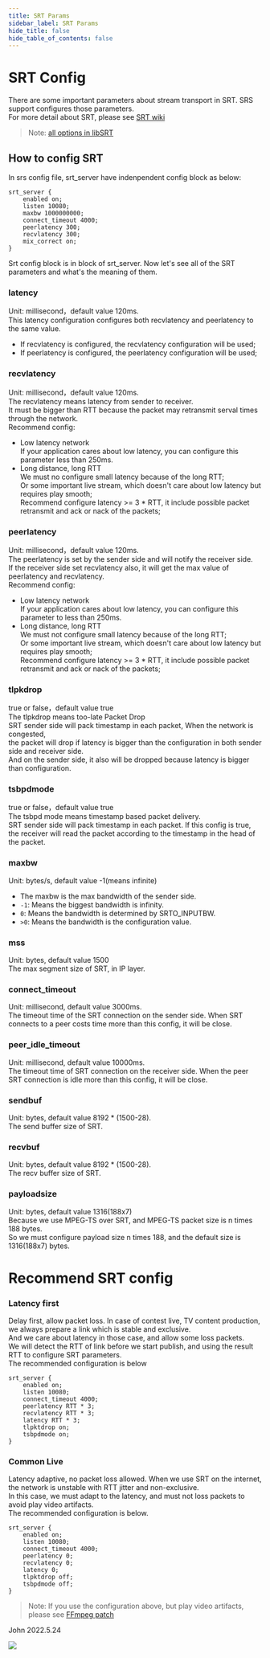 ```yaml
---
title: SRT Params
sidebar_label: SRT Params
hide_title: false
hide_table_of_contents: false
---
```


# SRT Config

There are some important parameters about stream transport in SRT. SRS support configures those parameters. <br/>
For more detail about SRT, please see [SRT wiki](./srt-params)
> Note: [all options in libSRT](https://github.com/Haivision/srt/blob/master/docs/API/API-socket-options#list-of-options)

## How to config SRT

In srs config file, srt_server have indenpendent config block as below: <br/>
```
srt_server {
    enabled on;
    listen 10080;
    maxbw 1000000000;
    connect_timeout 4000;
    peerlatency 300;
    recvlatency 300;
    mix_correct on;
}
```
Srt config block is in block of srt_server.
Now let's see all of the SRT parameters and what's the meaning of them.

### latency

Unit: millisecond，default value 120ms. <br/>
This latency configuration configures both recvlatency and peerlatency to the same value. <br/>
* If recvlatency is configured, the recvlatency configuration will be used;
* If peerlatency is configured, the peerlatency configuration will be used;

### recvlatency

Unit: millisecond，default value 120ms. <br/>
The recvlatency means latency from sender to receiver.<br/>
It must be bigger than RTT because the packet may retransmit serval times through the network. <br/>
Recommend config:
* Low latency network <br/>
  If your application cares about low latency, you can configure this parameter less than 250ms. <br/>
* Long distance, long RTT <br/>
  We must no configure small latency because of the long RTT; <br/>
  Or some important live stream, which doesn't care about low latency but requires play smooth; <br/>
  Recommend configure latency >= 3 * RTT, it include possible packet retransmit and ack or nack of the packets; <br/>


### peerlatency

Unit: millisecond，default value 120ms. <br/>
The peerlatency is set by the sender side and will notify the receiver side.<br/>
If the receiver side set recvlatency also, it will get the max value of peerlatency and recvlatency. <br/>
Recommend config:
* Low latency network <br/>
  If your application cares about low latency, you can configure this parameter to less than 250ms.
* Long distance, long RTT <br/>
  We must not configure small latency because of the long RTT; <br/>
  Or some important live stream, which doesn't care about low latency but requires play smooth; <br/>
  Recommend configure latency >= 3 * RTT, it include possible packet retransmit and ack or nack of the packets; <br/>

### tlpkdrop

true or false，default value true <br/>
The tlpkdrop means too-late Packet Drop<br/>
SRT sender side will pack timestamp in each packet, When the network is congested, <br/>
the packet will drop if latency is bigger than the configuration in both sender side and receiver side.<br/>
And on the sender side, it also will be dropped because latency is bigger than configuration.

### tsbpdmode

true or false，default value true <br/>
The tsbpd mode means timestamp based packet delivery.<br/>
SRT sender side will pack timestamp in each packet. If this config is true, <br/>
the receiver will read the packet according to the timestamp in the head of the packet. <br/>

### maxbw

Unit: bytes/s, default value -1(means infinite) <br/>
-  The maxbw is the max bandwidth of the sender side.
- `-1`: Means the biggest bandwidth is infinity.
- `0`: Means the bandwidth is determined by SRTO_INPUTBW.
- `>0`: Means the bandwidth is the configuration value.

### mss

Unit: bytes, default value 1500 <br/>
The max segment size of SRT, in IP layer. <br/>

### connect_timeout

Unit: millisecond, default value 3000ms. <br/>
The timeout time of the SRT connection on the sender side. When SRT connects to a peer costs time more than this config, it will be close.

### peer_idle_timeout

Unit: millisecond, default value 10000ms. <br/>
The timeout time of SRT connection on the receiver side. When the peer SRT connection is idle more than this config, it will be close.

### sendbuf

Unit: bytes, default value 8192 * (1500-28). <br/>
The send buffer size of SRT.

### recvbuf

Unit: bytes, default value 8192 * (1500-28). <br/>
The recv buffer size of SRT.

### payloadsize

Unit: bytes, default value 1316(188x7) <br/>
Because we use MPEG-TS over SRT, and MPEG-TS packet size is n times 188 bytes. <br/>
So we must configure payload size n times 188, and the default size is 1316(188x7) bytes.


# Recommend SRT config
### Latency first

Delay first, allow packet loss.
In case of contest live, TV content production, we always prepare a link which is stable and exclusive. <br/>
And we care about latency in those case, and allow some loss packets. <br/>
We will detect the RTT of link before we start publish, and using the result RTT to configure SRT parameters. <br/>
The recommended configuration is below

```
srt_server {
    enabled on;
    listen 10080;
    connect_timeout 4000;
    peerlatency RTT * 3;
    recvlatency RTT * 3;
    latency RTT * 3;
    tlpktdrop on;
    tsbpdmode on;
}
```


### Common Live
Latency adaptive, no packet loss allowed. When we use SRT on the internet, the network is unstable with RTT jitter and non-exclusive.<br/>
In this case, we must adapt to the latency, and must not loss packets to avoid play video artifacts.<br/>
The recommended configuration is below. <br/>

```
srt_server {
    enabled on;
    listen 10080;
    connect_timeout 4000;
    peerlatency 0;
    recvlatency 0;
    latency 0;
    tlpktdrop off;
    tsbpdmode off;
}
```
> Note: If you use the configuration above, but play video artifacts, please see [FFmpeg patch](https://github.com/FFmpeg/FFmpeg/commit/9099046cc76c9e3bf02f62a237b4d444cdaf5b20)

John 2022.5.24

![](https://ossrs.net/gif/v1/sls.gif?site=ossrs.io&path=/lts/doc-en-5/doc/srt-params)


